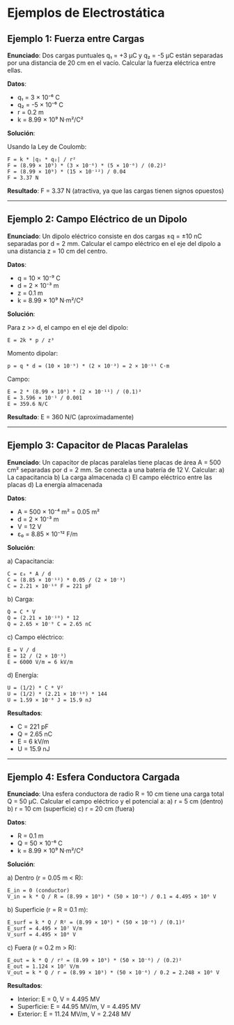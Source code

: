 # Ejemplos de Electrostática

## Ejemplo 1: Fuerza entre Cargas

**Enunciado**: Dos cargas puntuales q₁ = +3 μC y q₂ = -5 μC están separadas por una distancia de 20 cm en el vacío. Calcular la fuerza eléctrica entre ellas.

**Datos**:
- q₁ = 3 × 10⁻⁶ C
- q₂ = -5 × 10⁻⁶ C
- r = 0.2 m
- k = 8.99 × 10⁹ N·m²/C²

**Solución**:

Usando la Ley de Coulomb:

```
F = k * |q₁ * q₂| / r²
F = (8.99 × 10⁹) * (3 × 10⁻⁶) * (5 × 10⁻⁶) / (0.2)²
F = (8.99 × 10⁹) * (15 × 10⁻¹²) / 0.04
F = 3.37 N
```

**Resultado**: F = 3.37 N (atractiva, ya que las cargas tienen signos opuestos)

---

## Ejemplo 2: Campo Eléctrico de un Dipolo

**Enunciado**: Un dipolo eléctrico consiste en dos cargas ±q = ±10 nC separadas por d = 2 mm. Calcular el campo eléctrico en el eje del dipolo a una distancia z = 10 cm del centro.

**Datos**:
- q = 10 × 10⁻⁹ C
- d = 2 × 10⁻³ m
- z = 0.1 m
- k = 8.99 × 10⁹ N·m²/C²

**Solución**:

Para z >> d, el campo en el eje del dipolo:

```
E = 2k * p / z³
```

Momento dipolar:
```
p = q * d = (10 × 10⁻⁹) * (2 × 10⁻³) = 2 × 10⁻¹¹ C·m
```

Campo:
```
E = 2 * (8.99 × 10⁹) * (2 × 10⁻¹¹) / (0.1)³
E = 3.596 × 10⁻¹ / 0.001
E = 359.6 N/C
```

**Resultado**: E = 360 N/C (aproximadamente)

---

## Ejemplo 3: Capacitor de Placas Paralelas

**Enunciado**: Un capacitor de placas paralelas tiene placas de área A = 500 cm² separadas por d = 2 mm. Se conecta a una batería de 12 V. Calcular:
a) La capacitancia
b) La carga almacenada
c) El campo eléctrico entre las placas
d) La energía almacenada

**Datos**:
- A = 500 × 10⁻⁴ m² = 0.05 m²
- d = 2 × 10⁻³ m
- V = 12 V
- ε₀ = 8.85 × 10⁻¹² F/m

**Solución**:

a) Capacitancia:
```
C = ε₀ * A / d
C = (8.85 × 10⁻¹²) * 0.05 / (2 × 10⁻³)
C = 2.21 × 10⁻¹⁰ F = 221 pF
```

b) Carga:
```
Q = C * V
Q = (2.21 × 10⁻¹⁰) * 12
Q = 2.65 × 10⁻⁹ C = 2.65 nC
```

c) Campo eléctrico:
```
E = V / d
E = 12 / (2 × 10⁻³)
E = 6000 V/m = 6 kV/m
```

d) Energía:
```
U = (1/2) * C * V²
U = (1/2) * (2.21 × 10⁻¹⁰) * 144
U = 1.59 × 10⁻⁸ J = 15.9 nJ
```

**Resultados**:
- C = 221 pF
- Q = 2.65 nC
- E = 6 kV/m
- U = 15.9 nJ

---

## Ejemplo 4: Esfera Conductora Cargada

**Enunciado**: Una esfera conductora de radio R = 10 cm tiene una carga total Q = 50 μC. Calcular el campo eléctrico y el potencial a:
a) r = 5 cm (dentro)
b) r = 10 cm (superficie)
c) r = 20 cm (fuera)

**Datos**:
- R = 0.1 m
- Q = 50 × 10⁻⁶ C
- k = 8.99 × 10⁹ N·m²/C²

**Solución**:

a) Dentro (r = 0.05 m < R):
```
E_in = 0 (conductor)
V_in = k * Q / R = (8.99 × 10⁹) * (50 × 10⁻⁶) / 0.1 = 4.495 × 10⁶ V
```

b) Superficie (r = R = 0.1 m):
```
E_surf = k * Q / R² = (8.99 × 10⁹) * (50 × 10⁻⁶) / (0.1)²
E_surf = 4.495 × 10⁷ V/m
V_surf = 4.495 × 10⁶ V
```

c) Fuera (r = 0.2 m > R):
```
E_out = k * Q / r² = (8.99 × 10⁹) * (50 × 10⁻⁶) / (0.2)²
E_out = 1.124 × 10⁷ V/m
V_out = k * Q / r = (8.99 × 10⁹) * (50 × 10⁻⁶) / 0.2 = 2.248 × 10⁶ V
```

**Resultados**:
- Interior: E = 0, V = 4.495 MV
- Superficie: E = 44.95 MV/m, V = 4.495 MV
- Exterior: E = 11.24 MV/m, V = 2.248 MV
